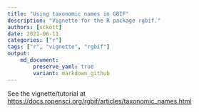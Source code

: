 ```yaml
---
title: "Using taxonomic names in GBIF"
description: "Vignette for the R package rgbif."
authors: [sckott]
date: 2021-06-11
categories: ["r"]
tags: ["r", "vignette", "rgbif"]
output: 
    md_document:
        preserve_yaml: true
        variant: markdown_github
---
```


See the vignette/tutorial at <https://docs.ropensci.org/rgbif/articles/taxonomic_names.html>
